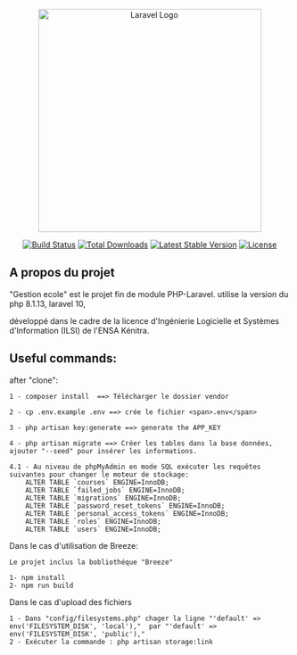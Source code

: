 <p align="center"><a href="https://laravel.com" target="_blank"><img src="https://raw.githubusercontent.com/laravel/art/master/logo-lockup/5%20SVG/2%20CMYK/1%20Full%20Color/laravel-logolockup-cmyk-red.svg" width="400" alt="Laravel Logo"></a></p>

<p align="center">
<a href="https://github.com/laravel/framework/actions"><img src="https://github.com/laravel/framework/workflows/tests/badge.svg" alt="Build Status"></a>
<a href="https://packagist.org/packages/laravel/framework"><img src="https://img.shields.io/packagist/dt/laravel/framework" alt="Total Downloads"></a>
<a href="https://packagist.org/packages/laravel/framework"><img src="https://img.shields.io/packagist/v/laravel/framework" alt="Latest Stable Version"></a>
<a href="https://packagist.org/packages/laravel/framework"><img src="https://img.shields.io/packagist/l/laravel/framework" alt="License"></a>
</p>

## A propos du projet

"Gestion ecole" est le projet fin de module PHP-Laravel. utilise la version du php 8.1.13, laravel 10,

développé dans le cadre de la licence d'Ingénierie Logicielle et Systèmes d'Information (ILSI) de l'ENSA Kénitra.


## Useful commands:
after "clone":

    1 - composer install  ==> Télécharger le dossier vendor

    2 - cp .env.example .env ==> crée le fichier <span>.env</span>

    3 - php artisan key:generate ==> generate the APP_KEY

    4 - php artisan migrate ==> Créer les tables dans la base données, ajouter "--seed" pour insérer les informations.

    4.1 - Au niveau de phpMyAdmin en mode SQL exécuter les requêtes suivantes pour changer le moteur de stockage:
        ALTER TABLE `courses` ENGINE=InnoDB;
        ALTER TABLE `failed_jobs` ENGINE=InnoDB;
        ALTER TABLE `migrations` ENGINE=InnoDB;
        ALTER TABLE `password_reset_tokens` ENGINE=InnoDB;
        ALTER TABLE `personal_access_tokens` ENGINE=InnoDB;
        ALTER TABLE `roles` ENGINE=InnoDB;
        ALTER TABLE `users` ENGINE=InnoDB;

Dans le cas d'utilisation de Breeze:
    
    Le projet inclus la bobliothéque "Breeze"

    1- npm install    
    2- npm run build

Dans le cas d'upload des fichiers
    
    1 - Dans "config/filesystems.php" chager la ligne "'default' => env('FILESYSTEM_DISK', 'local'),"  par "'default' => env('FILESYSTEM_DISK', 'public'),"
    2 - Exécuter la commande : php artisan storage:link